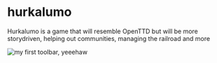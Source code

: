 # hurkalumo
Hurkalumo is a game that will resemble OpenTTD but will be more storydriven, helping out communities, managing the railroad and more

![my first toolbar, yeeehaw](https://i.imgur.com/xcaZeHu.png)
